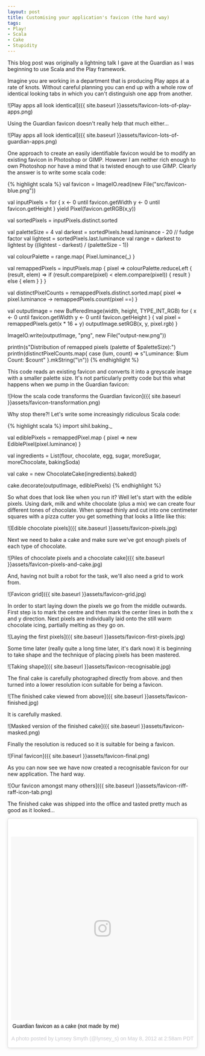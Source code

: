 ```yaml
---
layout: post
title: Customising your application's favicon (the hard way)
tags:
- Play!
- Scala
- Cake
- Stupidity
---
```


This blog post was originally a lightning talk I gave at the Guardian as I was beginning to use Scala and the Play framework.

Imagine you are working in a department that is producing Play apps at a rate of knots. Without careful planning you can end up with a whole row of identical looking tabs in which you can't distinguish one app from another. 

![Play apps all look identical]({{ site.baseurl }}assets/favicon-lots-of-play-apps.png)

Using the Guardian favicon doesn't really help that much either...

![Play apps all look identical]({{ site.baseurl }}assets/favicon-lots-of-guardian-apps.png)

One approach to create an easily identifiable favicon would be to modify an existing favicon in Photoshop or GIMP. However I am neither rich enough to own Photoshop nor have a mind that is twisted enough to use GIMP.  Clearly the answer is to write some scala code:

{% highlight scala %}
val favicon = ImageIO.read(new File("src/favicon-blue.png"))

val inputPixels = for {
  x <- 0 until favicon.getWidth
  y <- 0 until favicon.getHeight
} yield Pixel(favicon.getRGB(x,y))

val sortedPixels = inputPixels.distinct.sorted

val paletteSize = 4
val darkest = sortedPixels.head.luminance - 20 // fudge factor
val lightest = sortedPixels.last.luminance
val range = darkest to lightest by ((lightest - darkest) / (paletteSize - 1))

val colourPalette = range.map{ Pixel.luminance(_) }

val remappedPixels = inputPixels.map { pixel =>
  colourPalette.reduceLeft { (result, elem) =>
    if (result.compare(pixel) < elem.compare(pixel)) {
      result
    } else {
      elem
    }
  }
}

val distinctPixelCounts = remappedPixels.distinct.sorted.map{ pixel => 
  pixel.luminance -> remappedPixels.count(pixel ==)
}

val outputImage = new BufferedImage(width, height, TYPE_INT_RGB)
for {
  x <- 0 until favicon.getWidth
  y <- 0 until favicon.getHeight
} {
  val pixel = remappedPixels.get(x * 16 + y)
  outputImage.setRGB(x, y, pixel.rgb)
}

ImageIO.write(outputImage, "png", new File("output-new.png"))

println(s"Distribution of remapped pixels (palette of $paletteSize):")
println(distinctPixelCounts.map{ case (lum, count) => s"Luminance: $lum  Count: $count" }.mkString("\n"))
{% endhighlight %}

This code reads an existing favicon and converts it into a greyscale image with a smaller palette size. It's not particularly pretty code but this what happens when we pump in the Guardian favicon:
 
![How the scala code transforms the Guardian favicon]({{ site.baseurl }}assets/favicon-transformation.png)

Why stop there?! Let's write some increasingly ridiculous Scala code:

{% highlight scala %}
import sihil.baking._

val ediblePixels = remappedPixel.map { pixel =>
  new EdiblePixel(pixel.luminance)
}

val ingredients = List(flour, chocolate, egg, sugar, 
                       moreSugar, moreChocolate, bakingSoda)

val cake = new ChocolateCake(ingredients).baked()

cake.decorate(outputImage, ediblePixels)
{% endhighlight %}

So what does that look like when you run it? Well let's start with the edible pixels. Using dark, milk and white chocolate (plus a mix) we can create four different tones of chocolate. When spread thinly and cut into one centimeter squares with a pizza cutter you get something that looks a little like this:
 
![Edible chocolate pixels]({{ site.baseurl }}assets/favicon-pixels.jpg)

Next we need to bake a cake and make sure we've got enough pixels of each type of chocolate.

![Piles of chocolate pixels and a chocolate cake]({{ site.baseurl }}assets/favicon-pixels-and-cake.jpg)

And, having not built a robot for the task, we'll also need a grid to work from.

![Favicon grid]({{ site.baseurl }}assets/favicon-grid.jpg)

In order to start laying down the pixels we go from the middle outwards. First step is to mark the centre and then mark the center lines in both the x and y direction. Next pixels are individually laid onto the still warm chocolate icing, partially melting as they go on.

![Laying the first pixels]({{ site.baseurl }}assets/favicon-first-pixels.jpg)

Some time later (really quite a long time later, it's dark now) it is beginning to take shape and the technique of placing pixels has been mastered.

![Taking shape]({{ site.baseurl }}assets/favicon-recognisable.jpg)

The final cake is carefully photographed directly from above. and then turned into a lower resolution icon suitable for being a favicon.

![The finished cake viewed from above]({{ site.baseurl }}assets/favicon-finished.jpg)

It is carefully masked.

![Masked version of the finished cake]({{ site.baseurl }}assets/favicon-masked.png)

Finally the resolution is reduced so it is suitable for being a favicon.

![Final favicon]({{ site.baseurl }}assets/favicon-final.png)

As you can now see we have now created a recognisable favicon for our new application. The hard way.

![Our favicon amongst many others]({{ site.baseurl }}assets/favicon-riff-raff-icon-tab.png)

The finished cake was shipped into the office and tasted pretty much as good as it looked...

<blockquote class="instagram-media" data-instgrm-captioned data-instgrm-version="7" style=" background:#FFF; border:0; border-radius:3px; box-shadow:0 0 1px 0 rgba(0,0,0,0.5),0 1px 10px 0 rgba(0,0,0,0.15); margin: 1px; max-width:658px; padding:0; width:99.375%; width:-webkit-calc(100% - 2px); width:calc(100% - 2px);"><div style="padding:8px;"> <div style=" background:#F8F8F8; line-height:0; margin-top:40px; padding:50% 0; text-align:center; width:100%;"> <div style=" background:url(data:image/png;base64,iVBORw0KGgoAAAANSUhEUgAAACwAAAAsCAMAAAApWqozAAAABGdBTUEAALGPC/xhBQAAAAFzUkdCAK7OHOkAAAAMUExURczMzPf399fX1+bm5mzY9AMAAADiSURBVDjLvZXbEsMgCES5/P8/t9FuRVCRmU73JWlzosgSIIZURCjo/ad+EQJJB4Hv8BFt+IDpQoCx1wjOSBFhh2XssxEIYn3ulI/6MNReE07UIWJEv8UEOWDS88LY97kqyTliJKKtuYBbruAyVh5wOHiXmpi5we58Ek028czwyuQdLKPG1Bkb4NnM+VeAnfHqn1k4+GPT6uGQcvu2h2OVuIf/gWUFyy8OWEpdyZSa3aVCqpVoVvzZZ2VTnn2wU8qzVjDDetO90GSy9mVLqtgYSy231MxrY6I2gGqjrTY0L8fxCxfCBbhWrsYYAAAAAElFTkSuQmCC); display:block; height:44px; margin:0 auto -44px; position:relative; top:-22px; width:44px;"></div></div> <p style=" margin:8px 0 0 0; padding:0 4px;"> <a href="https://www.instagram.com/p/KXIo4iubhu/" style=" color:#000; font-family:Arial,sans-serif; font-size:14px; font-style:normal; font-weight:normal; line-height:17px; text-decoration:none; word-wrap:break-word;" target="_blank">Guardian favicon as a cake (not made by me)</a></p> <p style=" color:#c9c8cd; font-family:Arial,sans-serif; font-size:14px; line-height:17px; margin-bottom:0; margin-top:8px; overflow:hidden; padding:8px 0 7px; text-align:center; text-overflow:ellipsis; white-space:nowrap;">A photo posted by Lynsey Smyth (@lynsey_s) on <time style=" font-family:Arial,sans-serif; font-size:14px; line-height:17px;" datetime="2012-05-08T09:58:59+00:00">May 8, 2012 at 2:58am PDT</time></p></div></blockquote>
<script async defer src="//platform.instagram.com/en_US/embeds.js"></script>